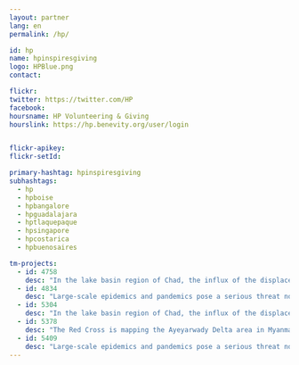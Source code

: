 ```yaml
---
layout: partner
lang: en
permalink: /hp/

id: hp
name: hpinspiresgiving
logo: HPBlue.png
contact:

flickr: 
twitter: https://twitter.com/HP
facebook:
hoursname: HP Volunteering & Giving
hourslink: https://hp.benevity.org/user/login


flickr-apikey:
flickr-setId:

primary-hashtag: hpinspiresgiving
subhashtags: 
  - hp
  - hpboise
  - hpbangalore
  - hpguadalajara
  - hptlaquepaque
  - hpsingapore
  - hpcostarica
  - hpbuenosaires

tm-projects:
  - id: 4758
    desc: "In the lake basin region of Chad, the influx of the displaced population is exerting pressure over scarce essential resources. This has resulted in a sharp increase of humanitarian needs in food, healthcare and water, hygiene and sanitation for both IDPs and host communities. Moreover, around 780 unaccompanied children require protection, psychosocial support and recreational activities."
  - id: 4834
    desc: "Large-scale epidemics and pandemics pose a serious threat not only to global health security but also to countries, communities and individuals in their efforts to achieve resilience. Epidemics and pandemics affect all sectors, impacting routine health services, economic and food security, trade, education, civil order, communication, transportation, and many other areas of life."
  - id: 5304
    desc: "In the lake basin region of Chad, the influx of the displaced population is exerting pressure over scarce essential resources. This has resulted in a sharp increase of humanitarian needs in food, healthcare and water, hygiene and sanitation for both IDPs and host communities. Moreover, around 780 unaccompanied children require protection, psychosocial support and recreational activities."
  - id: 5378
    desc: "The Red Cross is mapping the Ayeyarwady Delta area in Myanmar as part of a multi-year mapping and data readiness activity to better understand where critical infrastructure and roads are to inform decision making during potential disasters. As recently as 2008 a cyclone killed at least 77,000 people with over 55,900 missing, and left about 2.5 million homeless. The map data will help the Red Cross to better understand where people live in relation to potential hazards so that we can help them be prepared for the disaster and so national decision makers can make better decisions in the immediate aftermath of a disaster."
  - id: 5409
    desc: "Large-scale epidemics and pandemics pose a serious threat not only to global health security but also to countries, communities and individuals in their efforts to achieve resilience. Epidemics and pandemics affect all sectors, impacting routine health services, economic and food security, trade, education, civil order, communication, transportation, and many other areas of life."
---
```

